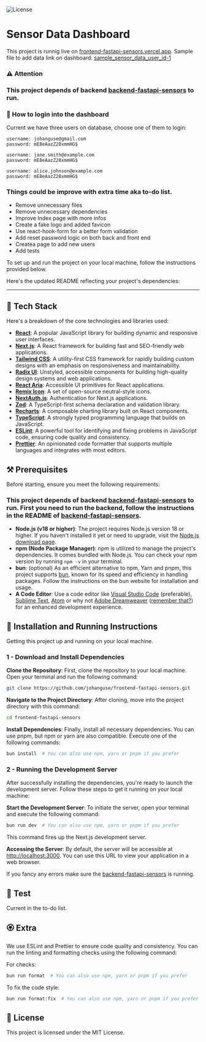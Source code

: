 ![License](https://img.shields.io/badge/license-MIT-blue)

# Sensor Data Dashboard

This project is runnig live on [frontend-fastapi-sensors.vercel.app](https://frontend-fastapi-sensors.vercel.app/).
Sample file to add data link on dashboard:
[sample_sensor_data_user_id-1](https://github.com/johanguse/backend-fastapi-sensors/blob/main/docker/sample_sensor_data_user_id-1.csv)

### ⚠️ Attention
### This project depends of backend [backend-fastapi-sensors](https://github.com/johanguse/backend-fastapi-sensors) to run.


### 🔐 How to login into the dashboard

Current we have three users on database, choose one of them to
login:
```
username: johanguse@gmail.com
password: mE8eAazZ28xmmHG$
```
```
username: jane.smith@example.com
password: mE8eAazZ28xmmHG$
```
```
username: alice.johnson@example.com
password: mE8eAazZ28xmmHG$
```

### Things could be improve with extra time aka to-do list.

 - Remove unnecessary files
 - Remove unnecessary dependencies
 - Improve Index page with more infos
 - Create a fake logo and added favicon
 - Use react-hook-form for a better form validation
 - Add reset password logic on both back and front end
 - Createa page to add new users
 - Add tests

To set up and run the project on your local machine, follow the instructions provided below.

Here's the updated README reflecting your project's dependencies:

---

## 🤖 Tech Stack

Here's a breakdown of the core technologies and libraries used:

- **[React](https://reactjs.org/)**: A popular JavaScript library for building dynamic and responsive user interfaces.
- **[Next.js](https://nextjs.org/)**: A React framework for building fast and SEO-friendly web applications.
- **[Tailwind CSS](https://tailwindcss.com/)**: A utility-first CSS framework for rapidly building custom designs with an emphasis on responsiveness and maintainability.
- **[Radix UI](https://radix-ui.com/)**: Unstyled, accessible components for building high-quality design systems and web applications.
- **[React Aria](https://react-spectrum.adobe.com/react-aria/)**: Accessible UI primitives for React applications.
- **[Remix Icon](https://remixicon.com/)**: A set of open-source neutral-style icons.
- **[NextAuth.js](https://next-auth.js.org/)**: Authentication for Next.js applications.
- **[Zod](https://zod.dev/)**: A TypeScript-first schema declaration and validation library.
- **[Recharts](https://recharts.org/)**: A composable charting library built on React components.
- **[TypeScript](https://www.typescriptlang.org/)**: A strongly typed programming language that builds on JavaScript.
- **[ESLint](https://eslint.org/)**: A powerful tool for identifying and fixing problems in JavaScript code, ensuring code quality and consistency.
- **[Prettier](https://prettier.io/)**: An opinionated code formatter that supports multiple languages and integrates with most editors.


## ⚒️ Prerequisites

Before starting, ensure you meet the following requirements:

### This project depends of backend [backend-fastapi-sensors](https://github.com/johanguse/backend-fastapi-sensors) to run. First you need to run the backend, follow the instructions in the README of [backend-fastapi-sensors](https://github.com/johanguse/backend-fastapi-sensors).

- **Node.js (v18 or higher)**: The project requires Node.js version 18 or higher. If you haven't installed it yet or need to upgrade, visit the [Node.js download page](https://nodejs.org/).
- **npm (Node Package Manager)**: npm is utilized to manage the project's dependencies. It comes bundled with Node.js. You can check your npm version by running `npm -v` in your terminal.
- **bun**: (optional) As an efficient alternative to npm, Yarn and pnpm, this project supports [bun](https://bun.sh/), known for its speed and efficiency in handling packages. Follow the instructions on the bun website for installation and usage.
- **A Code Editor**: Use a code editor like [Visual Studio Code](https://code.visualstudio.com/) (preferable), [Sublime Text](https://www.sublimetext.com/), [Atom](https://atom.io/) or why not [Adobe Dreamweaver](https://www.adobe.com/br/products/dreamweaver.html) ([remember that?](https://en.wikipedia.org/wiki/Adobe_Dreamweaver)) for an enhanced development experience.

## 🚀 Installation and Running Instructions

Getting this project up and running on your local machine.

### 1 - Download and Install Dependencies

**Clone the Repository**: First, clone the repository to your local machine. Open your terminal and run the following command:

```bash
git clone https://github.com/johanguse/frontend-fastapi-sensors.git
```

**Navigate to the Project Directory**: After cloning, move into the project directory with this command:

```bash
cd frontend-fastapi-sensors
```

**Install Dependencies**: Finally, install all necessary dependencies. You can use pnpm, but npm or yarn are also compatible. Execute one of the following commands:

```bash
bun install  # You can also use npm, yarn or pnpm if you prefer
```

### 2 - Running the Development Server

After successfully installing the dependencies, you're ready to launch the development server. Follow these steps to get it running on your local machine:

**Start the Development Server**: To initiate the server, open your terminal and execute the following command:

```bash
bun run dev  # You can also use npm, yarn or pnpm if you prefer
```

This command fires up the Next.js development server.

**Accessing the Server**: By default, the server will be accessible at [http://localhost:3000](http://localhost:3000). You can use this URL to view your application in a web browser.

If you fancy any errors make sure the [backend-fastapi-sensors](https://github.com/johanguse/backend-fastapi-sensors) is running.


## 🧪 Test

Current in the to-do list.



## 🏵️ Extra

We use ESLint and Prettier to ensure code quality and consistency. You can run the linting and formatting checks using the following command:

For checks:

```bash
bun run format  # You can also use npm, yarn or pnpm if you prefer
```

To fix the code style:

```bash
bun run format:fix  # You can also use npm, yarn or pnpm if you prefer
```

## 📝 License

This project is licensed under the MIT License.